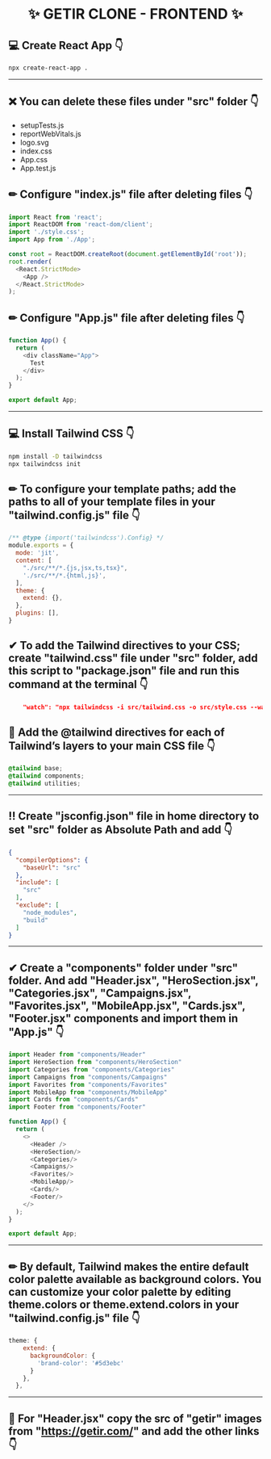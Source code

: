 # <center>✨ GETIR CLONE - FRONTEND ✨</center>

## 💻 Create React App 👇

```bash
npx create-react-app .
```

<hr>

## ❌ You can delete these files under "src" folder 👇

- setupTests.js
- reportWebVitals.js
- logo.svg
- index.css
- App.css
- App.test.js

## ✏ Configure "index.js" file after deleting files 👇

```javascript
import React from 'react';
import ReactDOM from 'react-dom/client';
import './style.css';
import App from './App';

const root = ReactDOM.createRoot(document.getElementById('root'));
root.render(
  <React.StrictMode>
    <App />
  </React.StrictMode>
);
```

## ✏ Configure "App.js" file after deleting files 👇

```javascript
function App() {
  return (
    <div className="App">
      Test
    </div>
  );
}

export default App;
```

<hr>

## 💻 Install Tailwind CSS 👇

```bash
npm install -D tailwindcss
npx tailwindcss init
```

## ✏ To configure your template paths; add the paths to all of your template files in your "tailwind.config.js" file 👇

```javascript
/** @type {import('tailwindcss').Config} */
module.exports = {
  mode: 'jit',
  content: [
    "./src/**/*.{js,jsx,ts,tsx}",
    './src/**/*.{html,js}',
  ],
  theme: {
    extend: {},
  },
  plugins: [],
}
```

## ✔ To add the Tailwind directives to your CSS; create "tailwind.css" file under "src" folder, add this script to "package.json" file and run this command at the terminal 👇

```json
    "watch": "npx tailwindcss -i src/tailwind.css -o src/style.css --watch"
```

## 🚩 Add the @tailwind directives for each of Tailwind’s layers to your main CSS file 👇

```css
@tailwind base;
@tailwind components;
@tailwind utilities;
```

<hr>

## ‼ Create "jsconfig.json" file in home directory to set "src" folder as Absolute Path and add 👇

```json
{
  "compilerOptions": {
    "baseUrl": "src"
  },
  "include": [
    "src"
  ],
  "exclude": [
    "node_modules",
    "build"
  ]
}
```

<hr>

## ✔ Create a "components" folder under "src" folder. And add "Header.jsx", "HeroSection.jsx", "Categories.jsx", "Campaigns.jsx", "Favorites.jsx", "MobileApp.jsx", "Cards.jsx", "Footer.jsx" components and import them in "App.js" 👇

```javascript
import Header from "components/Header"
import HeroSection from "components/HeroSection"
import Categories from "components/Categories"
import Campaigns from "components/Campaigns"
import Favorites from "components/Favorites"
import MobileApp from "components/MobileApp"
import Cards from "components/Cards"
import Footer from "components/Footer"

function App() {
  return (
    <>
      <Header />
      <HeroSection/>
      <Categories/>
      <Campaigns/>
      <Favorites/>
      <MobileApp/>
      <Cards/>
      <Footer/>
    </>
  );
}

export default App;
```

<hr>

## ✏ By default, Tailwind makes the entire default color palette available as background colors. You can customize your color palette by editing theme.colors or theme.extend.colors in your "tailwind.config.js" file 👇

```javascript
theme: {
    extend: {
      backgroundColor: {
        'brand-color': '#5d3ebc'
      }
    },
  },
```

<hr>

## 🚩 For "Header.jsx" copy the src of "getir" images from "https://getir.com/" and add the other links 👇

```javascript

```